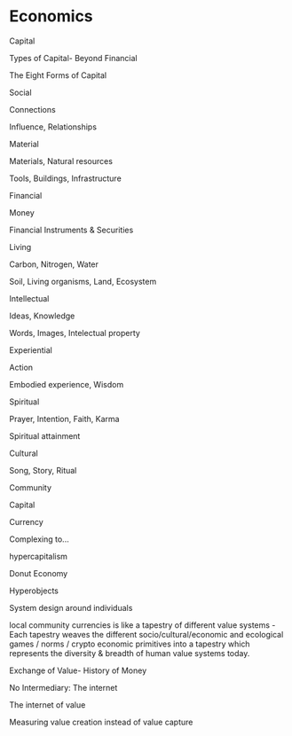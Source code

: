 # Economics

Capital

Types of Capital- Beyond Financial&#x20;

The Eight Forms of Capital

Social

Connections

Influence, Relationships

Material

Materials, Natural resources

Tools, Buildings, Infrastructure

Financial

Money

Financial Instruments & Securities

Living

Carbon, Nitrogen, Water

Soil, Living organisms, Land, Ecosystem

Intellectual

Ideas, Knowledge

Words, Images, Intelectual property

Experiential

Action

Embodied experience, Wisdom

Spiritual

Prayer, Intention, Faith, Karma

Spiritual attainment

Cultural

Song, Story, Ritual

Community

Capital

Currency

Complexing to...

hypercapitalism&#x20;

Donut Economy

Hyperobjects

System design around individuals

local community currencies is like a tapestry of different value systems - Each tapestry weaves the different socio/cultural/economic and ecological games / norms / crypto economic primitives into a tapestry which represents the diversity & breadth of human value systems today.

Exchange of Value- History of Money

No Intermediary: The internet

&#x20;The internet of value

Measuring value creation instead of value capture



&#x20;
